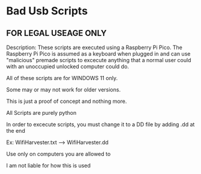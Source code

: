 # Bad Usb Scripts
 
 FOR LEGAL USEAGE ONLY
 ---------------------
 
 Description: These scripts are executed using a Raspberry Pi Pico. The Raspberry Pi Pico is assumed as a keyboard when plugged in 
 and can use "malicious" premade scripts to excecute anything that a normal user could with an unoccupied unlocked computer could do.
 
 All of these scripts are for WINDOWS 11 only. 
 
 Some may or may not work for older versions. 
 
 This is just a proof of concept and nothing more.
 
 All Scripts are purely python

 In order to excecute scripts, you must change it to a DD file by adding .dd at the end 

 Ex: WifiHarvester.txt --> WifiHarvester.dd

 Use only on computers you are allowed to 
 
 I am not liable for how this is used
